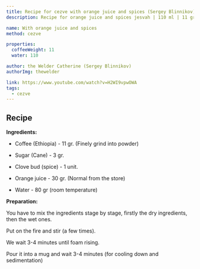 ```yaml
---
title: Recipe for cezve with orange juice and spices (Sergey Blinnikov)
description: Recipe for orange juice and spices jesvah | 110 ml | 11 gr.

name: With orange juice and spices
method: cezve

properties:
  coffeeWeight: 11
  water: 110

author: the Welder Catherine (Sergey Blinnikov)
authorImg: thewelder

link: https://www.youtube.com/watch?v=H2WI9vpwOWA
tags:
  - cezve
---
```


## Recipe


__Ingredients:__

- Coffee (Ethiopia) - 11 gr. (Finely grind into powder)

- Sugar (Cane) - 3 gr.

- Clove bud (spice) - 1 unit.

- Orange juice - 30 gr. (Normal from the store)

- Water - 80 gr (room temperature)

__Preparation:__

You have to mix the ingredients stage by stage, firstly the dry ingredients, then the wet ones.

Put on the fire and stir (a few times).

We wait 3-4 minutes until foam rising.

Pour it into a mug and wait 3-4 minutes (for cooling down and sedimentation)

<br/>
